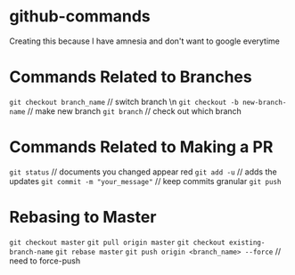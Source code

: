 # github-commands
Creating this because I have amnesia and don't want to google everytime 

# Commands Related to Branches
`git checkout branch_name`  // switch branch \n
`git checkout -b new-branch-name`   // make new branch 
`git branch` // check out which branch 

# Commands Related to Making a PR
`git status` // documents you changed appear red
`git add -u` // adds the updates
`git commit -m "your_message"` // keep commits granular
`git push`


# Rebasing to Master
`git checkout master`
`git pull origin master`
`git checkout existing-branch-name`
`git rebase master`
`git push origin <branch_name> --force`  // need to force-push
